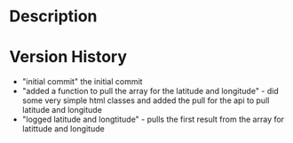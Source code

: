 # Description

# Version History

- "initial commit" the initial commit
- "added a function to pull the array for the latitude and longitude" - did some very simple html classes and added the pull for the api to pull latitude and longitude
- "logged latitude and longtitude" - pulls the first result from the array for latittude and longitude